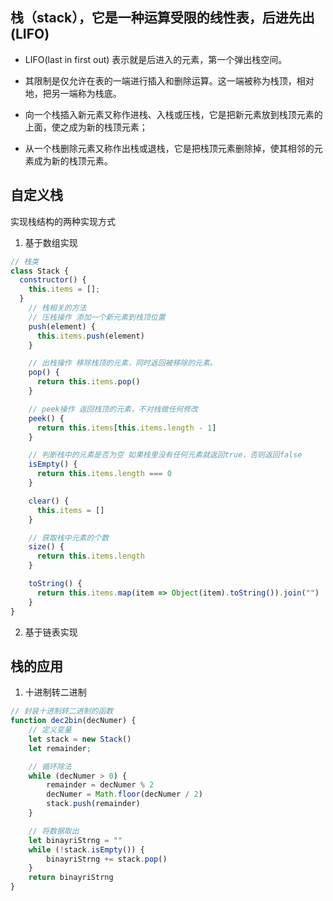 ## 栈（stack），它是一种运算受限的线性表，后进先出 (LIFO)

- LIFO(last in first out) 表示就是后进入的元素，第一个弹出栈空间。

- 其限制是仅允许在表的一端进行插入和删除运算。这一端被称为栈顶，相对地，把另一端称为栈底。

- 向一个栈插入新元素又称作进栈、入栈或压栈，它是把新元素放到栈顶元素的上面，使之成为新的栈顶元素；

- 从一个栈删除元素又称作出栈或退栈，它是把栈顶元素删除掉，使其相邻的元素成为新的栈顶元素。

## 自定义栈

实现栈结构的两种实现方式

1. 基于数组实现

```javaScript
// 栈类
class Stack {
  constructor() {
    this.items = [];
  }
    // 栈相关的方法
    // 压栈操作 添加一个新元素到栈顶位置
    push(element) {
      this.items.push(element)
    }

    // 出栈操作 移除栈顶的元素，同时返回被移除的元素。
    pop() {
      return this.items.pop()
    }

    // peek操作 返回栈顶的元素，不对栈做任何修改
    peek() {
      return this.items[this.items.length - 1]
    }

    // 判断栈中的元素是否为空 如果栈里没有任何元素就返回true，否则返回false
    isEmpty() {
      return this.items.length === 0
    }

    clear() {
      this.items = []
    }

    // 获取栈中元素的个数
    size() {
      return this.items.length
    }

    toString() {
      return this.items.map(item => Object(item).toString()).join("")
    }
}
```

2. 基于链表实现



## 栈的应用

1. 十进制转二进制

```javaScript
// 封装十进制转二进制的函数
function dec2bin(decNumer) {
    // 定义变量
    let stack = new Stack()
    let remainder;

    // 循环除法
    while (decNumer > 0) {
        remainder = decNumer % 2
        decNumer = Math.floor(decNumer / 2)
        stack.push(remainder)
    }

    // 将数据取出
    let binayriStrng = ""
    while (!stack.isEmpty()) {
        binayriStrng += stack.pop()
    }
    return binayriStrng
}
```
